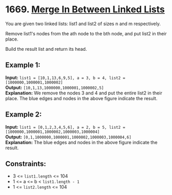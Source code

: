 # 1669. [Merge In Between Linked Lists](https://leetcode.com/problems/merge-in-between-linked-lists/description/)

You are given two linked lists: list1 and list2 of sizes n and m respectively.

Remove list1's nodes from the ath node to the bth node, and put list2 in their place.

Build the result list and return its head.

## Example 1:
**Input:** `list1 = [10,1,13,6,9,5], a = 3, b = 4, list2 = [1000000,1000001,1000002]`  
**Output:** `[10,1,13,1000000,1000001,1000002,5]`  
**Explanation:** We remove the nodes 3 and 4 and put the entire list2 in their place. The blue edges and nodes in the above figure indicate the result.

## Example 2:
**Input:** `list1 = [0,1,2,3,4,5,6], a = 2, b = 5, list2 = [1000000,1000001,1000002,1000003,1000004]`  
**Output:** `[0,1,1000000,1000001,1000002,1000003,1000004,6]`  
**Explanation:** The blue edges and nodes in the above figure indicate the result.

## Constraints:
- 3 <= `list1.length` <= 104
- 1 <= a <= b < `list1.length - 1`
- 1 <= `list2.length` <= 104
